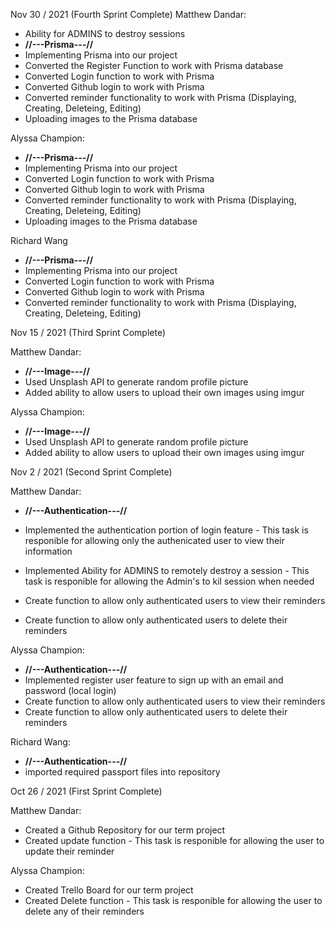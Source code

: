 Nov 30 / 2021 (Fourth Sprint Complete)
Matthew Dandar: 
- Ability for ADMINS to destroy sessions
- **//---Prisma---//**
- Implementing Prisma into our project
- Converted the Register Function to work with Prisma database
- Converted Login function to work with Prisma
- Converted Github login to work with Prisma
- Converted reminder functionality to work with Prisma (Displaying, Creating, Deleteing, Editing)
- Uploading images to the Prisma database

Alyssa Champion: 
- **//---Prisma---//**
- Implementing Prisma into our project
- Converted Login function to work with Prisma
- Converted Github login to work with Prisma
- Converted reminder functionality to work with Prisma (Displaying, Creating, Deleteing, Editing)
- Uploading images to the Prisma database

Richard Wang
- **//---Prisma---//**
- Implementing Prisma into our project
- Converted Login function to work with Prisma
- Converted Github login to work with Prisma
- Converted reminder functionality to work with Prisma (Displaying, Creating, Deleteing, Editing)




Nov 15 / 2021 (Third Sprint Complete)

Matthew Dandar: 
- **//---Image---//**
- Used Unsplash API to generate random profile picture
- Added ability to allow users to upload their own images using imgur


Alyssa Champion: 
- **//---Image---//**
- Used Unsplash API to generate random profile picture 
- Added ability to allow users to upload their own images using imgur




Nov 2 / 2021 (Second Sprint Complete)

Matthew Dandar:
- **//---Authentication---//**

- Implemented the authentication portion of login feature - This task is responible for allowing only the authenicated user to view their information
- Implemented Ability for ADMINS to remotely destroy a session - This task is responible for allowing the Admin's to kil session when needed
- Create function to allow only authenticated users to view their reminders
- Create function to allow only authenticated users to delete their reminders

Alyssa Champion:
- **//---Authentication---//**
- Implemented register user feature to sign up with an email and password (local login)
- Create function to allow only authenticated users to view their reminders
- Create function to allow only authenticated users to delete their reminders

Richard Wang:
- **//---Authentication---//**
- imported required passport files into repository 


Oct 26 / 2021 (First Sprint Complete)

Matthew Dandar:

- Created a Github Repository for our term project
- Created update function - This task is responible for allowing the user to update their reminder

Alyssa Champion:

- Created Trello Board  for our term project
- Created Delete function - This task is responible for allowing the user to delete any of their reminders



